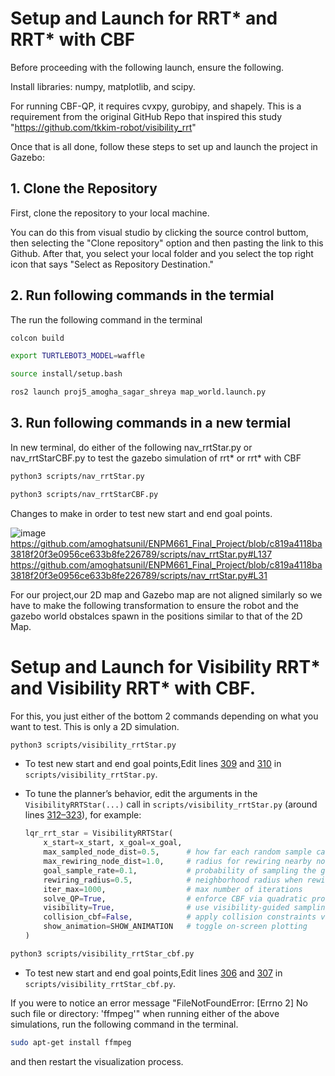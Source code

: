 # Setup and Launch for RRT* and RRT* with CBF

Before proceeding with the following launch, ensure the following.

Install libraries: numpy, matplotlib, and scipy.

For running CBF-QP, it requires cvxpy, gurobipy, and shapely. This is a requirement from the original GitHub Repo that inspired this study "https://github.com/tkkim-robot/visibility_rrt"

Once that is all done, follow these steps to set up and launch the project in Gazebo:  

## 1. Clone the Repository

First, clone the repository to your local machine.

You can do this from visual studio by clicking the source control buttom, then selecting the "Clone repository" option and then pasting the link to this Github. After that, you select your local folder and you select the top right icon that says "Select as Repository Destination."


## 2. Run following commands in the termial
The run the following command in the terminal

```bash
colcon build
```
```bash
export TURTLEBOT3_MODEL=waffle
```
```bash
source install/setup.bash
```
```bash
ros2 launch proj5_amogha_sagar_shreya map_world.launch.py
```

## 3. Run following commands in a new termial
In new terminal, do either of the following nav_rrtStar.py or nav_rrtStarCBF.py to test the gazebo simulation of rrt* or rrt* with CBF

```bash
python3 scripts/nav_rrtStar.py
```

```bash
python3 scripts/nav_rrtStarCBF.py
```

Changes to make in order to test new start and end goal points.

![image](https://github.com/user-attachments/assets/688f3247-cfd8-49bc-913c-9635f15b2e38)
https://github.com/amoghatsunil/ENPM661_Final_Project/blob/c819a4118ba3818f20f3e0956ce633b8fe226789/scripts/nav_rrtStar.py#L137
https://github.com/amoghatsunil/ENPM661_Final_Project/blob/c819a4118ba3818f20f3e0956ce633b8fe226789/scripts/nav_rrtStar.py#L31
 
 For our project,our 2D map and Gazebo map are not aligned similarly so we have to make the following transformation to ensure the robot and the gazebo world obstalces spawn in the positions similar to that of the 2D Map.

# Setup and Launch for Visibility RRT* and Visibility RRT* with CBF.
For this, you just either of the bottom 2 commands depending on what you want to test. This is only a 2D simulation.

```bash
python3 scripts/visibility_rrtStar.py
```
* To test new start and end goal points,Edit lines [309](https://github.com/amoghatsunil/ENPM661_Final_Project/blob/main/scripts/visibility_rrtStar.py#L309)
and [310](https://github.com/amoghatsunil/ENPM661_Final_Project/blob/main/scripts/visibility_rrtStar.py#L310)  in `scripts/visibility_rrtStar.py`.

* To tune the planner’s behavior, edit the arguments in the `VisibilityRRTStar(...)` call in `scripts/visibility_rrtStar.py` (around lines [312–323](https://github.com/amoghatsunil/ENPM661_Final_Project/blob/main/scripts/visibility_rrtStar.py#L312-L323)), for example:

    ```python
    lqr_rrt_star = VisibilityRRTStar(
        x_start=x_start, x_goal=x_goal,
        max_sampled_node_dist=0.5,      # how far each random sample can be
        max_rewiring_node_dist=1.0,     # radius for rewiring nearby nodes
        goal_sample_rate=0.1,           # probability of sampling the goal directly
        rewiring_radius=0.5,            # neighborhood radius when rewiring
        iter_max=1000,                  # max number of iterations
        solve_QP=True,                  # enforce CBF via quadratic program
        visibility=True,                # use visibility‐guided sampling
        collision_cbf=False,            # apply collision constraints via CBF
        show_animation=SHOW_ANIMATION   # toggle on‐screen plotting
    )
    ```

```bash
python3 scripts/visibility_rrtStar_cbf.py
```
* To test new start and end goal points,Edit lines [306](https://github.com/amoghatsunil/ENPM661_Final_Project/blob/main/scripts/visibility_rrtStar_cbf.py#L306)
and [307](https://github.com/amoghatsunil/ENPM661_Final_Project/blob/main/scripts/visibility_rrtStar_cbf.py#L307)  in `scripts/visibility_rrtStar_cbf.py`.

If you were to notice an error message "FileNotFoundError: [Errno 2] No such file or directory: 'ffmpeg'" when running either of the above simulations, run the following command in the terminal.


```bash
sudo apt-get install ffmpeg
```

and then restart the visualization process.
